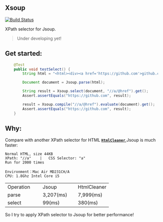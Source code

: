 Xsoup
----
[![Build Status](https://travis-ci.org/code4craft/xsoup.png?branch=master)](https://travis-ci.org/code4craft/xsoup)

XPath selector for Jsoup.

>Under developing yet!

## Get started:

```java
    @Test
    public void testSelect() {
        String html = "<html><div><a href='https://github.com'>github.com</a></div></html>";

        Document document = Jsoup.parse(html);

        String result = Xsoup.select(document, "//a/@href").get();
        Assert.assertEquals("https://github.com", result);

        result = Xsoup.compile("//a/@href").evaluate(document).get();
        Assert.assertEquals("https://github.com", result);
    }
```

## Why:

Compare with another XPath selector for HTML [**`HtmlCleaner`**](http://htmlcleaner.sourceforge.net/),Jsoup is much faster:

	Normal HTML, size 44KB
	XPath: "//a"	| 	CSS Selector: "a"
	Run for 2000 times

	Environment：Mac Air MD231CH/A 
	CPU: 1.8Ghz Intel Core i5

<table>
    <tr>
        <td width="100">Operation</td>
        <td width="100">Jsoup</td>
        <td>HtmlCleaner</td>
    </tr>
    <tr>
        <td>parse</td>
        <td>3,207(ms)</td>
        <td>7,999(ms)</td>
    </tr>
    <tr>
        <td>select</td>
        <td>99(ms)</td>
        <td>380(ms)</td>
    </tr>
</table>

So I try to apply XPath selector to Jsoup for better performance!